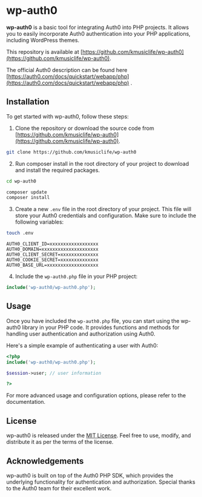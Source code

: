 # wp-auth0

**wp-auth0** is a basic tool for integrating Auth0 into PHP projects. It allows you to easily incorporate Auth0 authentication into your PHP applications, including WordPress themes.

This repository is available at [https://github.com/kmusiclife/wp-auth0](https://github.com/kmusiclife/wp-auth0).

The official Auth0 description can be found here [https://auth0.com/docs/quickstart/webapp/php](https://auth0.com/docs/quickstart/webapp/php) .

## Installation

To get started with wp-auth0, follow these steps:

1. Clone the repository or download the source code from [https://github.com/kmusiclife/wp-auth0](https://github.com/kmusiclife/wp-auth0).

```bash
git clone https://github.com/kmusiclife/wp-auth0
```

2. Run composer install in the root directory of your project to download and install the required packages.

```bash
cd wp-auth0
```

```bash
composer update
composer install
```

3. Create a new `.env` file in the root directory of your project. This file will store your Auth0 credentials and configuration. Make sure to include the following variables:

```bash
touch .env
```

```dotenv
AUTH0_CLIENT_ID=xxxxxxxxxxxxxxxxxx
AUTH0_DOMAIN=xxxxxxxxxxxxxxxxxxxxx
AUTH0_CLIENT_SECRET=xxxxxxxxxxxxxx
AUTH0_COOKIE_SECRET=xxxxxxxxxxxxxx
AUTH0_BASE_URL=xxxxxxxxxxxxxxxxxxx
```

4. Include the `wp-auth0.php` file in your PHP project:

```php
include('wp-auth0/wp-auth0.php');
```

## Usage

Once you have included the `wp-auth0.php` file, you can start using the wp-auth0 library in your PHP code. It provides functions and methods for handling user authentication and authorization using Auth0.

Here's a simple example of authenticating a user with Auth0:

```php
<?php
include('wp-auth0/wp-auth0.php');

$session->user; // user information

?>
```

For more advanced usage and configuration options, please refer to the documentation.

## License

wp-auth0 is released under the [MIT License](https://opensource.org/licenses/MIT). Feel free to use, modify, and distribute it as per the terms of the license.

## Acknowledgements

wp-auth0 is built on top of the Auth0 PHP SDK, which provides the underlying functionality for authentication and authorization. Special thanks to the Auth0 team for their excellent work.
